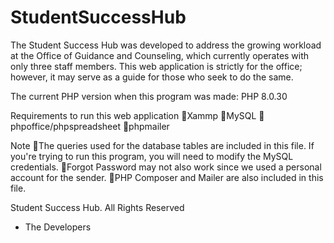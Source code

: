 # StudentSuccessHub
The Student Success Hub was developed to address the growing workload at the Office of Guidance and Counseling, which currently operates with only three staff members.  This web application is strictly for the office; however, it may serve as a guide for those who seek to do the same.

The current PHP version when this program was made: PHP 8.0.30

Requirements to run this web application
📍Xammp
📍MySQL
📍phpoffice/phpspreadsheet
📍phpmailer

Note 
📍The queries used for the database tables are included in this file. If you're trying to run this program, you will need to modify the MySQL credentials.
📍Forgot Password may not also work since we used a personal account for the sender.
📍PHP Composer and Mailer are also included in this file.

Student Success Hub. All Rights Reserved
- The Developers
